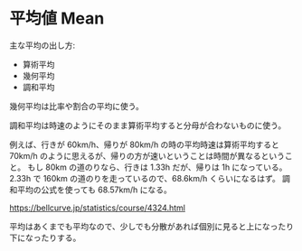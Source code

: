 # 平均値 Mean

主な平均の出し方:

- 算術平均
- 幾何平均
- 調和平均

幾何平均は比率や割合の平均に使う。

調和平均は時速のようにそのまま算術平均すると分母が合わないものに使う。

例えば、行きが 60km/h、帰りが 80km/h の時の平均時速は算術平均すると 70km/h のように思えるが、帰りの方が速いということは時間が異なるということ。
もし 80km の道のりなら、行きは 1.33h だが、帰りは 1h になっている。
2.33h で 160km の道のりを走っているので、68.6km/h くらいになるはず。
調和平均の公式を使っても 68.57km/h になる。

https://bellcurve.jp/statistics/course/4324.html

平均はあくまでも平均なので、少しでも分散があれば個別に見ると上になったり下になったりする。
